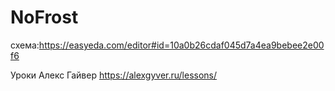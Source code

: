 # NoFrost
схема:https://easyeda.com/editor#id=10a0b26cdaf045d7a4ea9bebee2e00f6

Уроки Алекс Гайвер
https://alexgyver.ru/lessons/